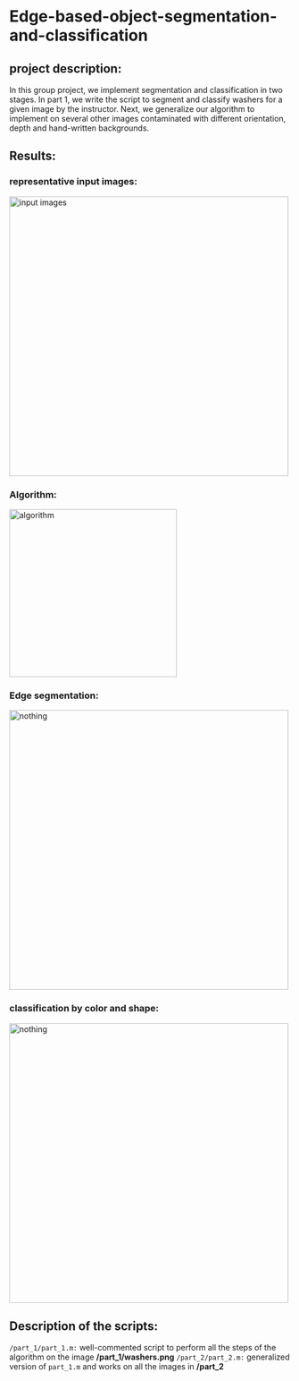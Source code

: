 # Edge-based-object-segmentation-and-classification
## project description:
In this group project, we implement segmentation and classification in two stages. In part 1, we write the script to segment and classify washers for a given image by the instructor. Next, we generalize our algorithm to implement on several other images contaminated with different orientation, depth and hand-written backgrounds. 
## Results:
### representative input images:
  <img src="input_images.png" width="500" title="input images">
  
### Algorithm:
<img src="algorithm.png" width="300" title="algorithm">

### Edge segmentation:
<img src="segmented_washers.png" alt="nothing" width="500" title="segmented washers">

### classification by color and shape:
<img src="classified_washers.png" alt="nothing" width="500" title="classified washers">

## Description of the scripts:
`/part_1/part_1.m:` well-commented script to perform all the steps of the algorithm on the image __/part_1/washers.png__
`/part_2/part_2.m:` generalized version of `part_1.m` and works on all the images in __/part_2__
